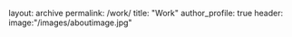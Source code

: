 layout: archive
permalink: /work/
title: "Work"
author_profile: true
header:   
   image:"/images/aboutimage.jpg"
